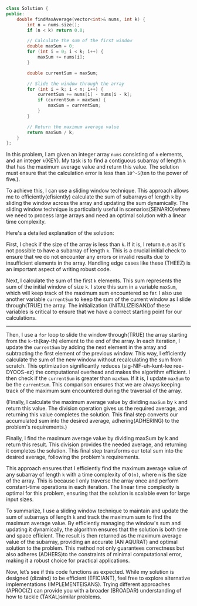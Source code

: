 ```cpp
class Solution {
public:
    double findMaxAverage(vector<int>& nums, int k) {
        int n = nums.size();
        if (n < k) return 0.0;

        // Calculate the sum of the first window
        double maxSum = 0;
        for (int i = 0; i < k; i++) {
            maxSum += nums[i];
        }

        double currentSum = maxSum;

        // Slide the window through the array
        for (int i = k; i < n; i++) {
            currentSum += nums[i] - nums[i - k];
            if (currentSum > maxSum) {
                maxSum = currentSum;
            }
        }

        // Return the maximum average value
        return maxSum / k;
    }
};
```
In this problem, I am given an integer array `nums` consisting of `n` elements, and an integer `k`(KEY). My task is to find a contiguous subarray of length `k` that has the maximum average value and return this value. The solution must ensure that the calculation error is less than `10^-5`(ten to the power of five.).

To achieve this, I can use a sliding window technique. This approach allows me to efficiently(efisiently) calculate the sum of subarrays of length `k` by sliding the window across the array and updating the sum dynamically. The sliding window technique is particularly useful in scenarios(SENARIO)where we need to process large arrays and need an optimal solution with a linear time complexity.

Here's a detailed explanation of the solution:

First, I check if the size of the array is less than `k`. If it is, I return `0.0` as it's not possible to have a subarray of length `k`. This is a crucial initial check to ensure that we do not encounter any errors or invalid results due to insufficient elements in the array. Handling edge cases like these (THEEZ) is an important aspect of writing robust code.

Next, I calculate the sum of the first `k` elements. This sum represents the sum of the initial window of size `k`. I store this sum in a variable `maxSum`, which will keep track of the maximum sum encountered so far. I also use another variable `currentSum` to keep the sum of the current window as I slide through(TRUE) the array. The initialization (INITALIZEISAN))of these variables is critical to ensure that we have a correct starting point for our calculations.
________________________________________
Then, I use a `for` loop to slide the window through(TRUE) the array starting from the `k-th`(kay-th) element to the end of the array. In each iteration, I update the `currentSum` by adding the next element in the array and subtracting the first element of the previous window. This way, I efficiently calculate the sum of the new window without recalculating the sum from scratch. This optimization significantly reduces (sig-NIF-uh-kunt-lee ree-DYOOS-ez) the computational overhead and makes the algorithm efficient. I then check if the `currentSum` is greater than `maxSum`. If it is, I update `maxSum` to be the `currentSum`. This comparison ensures that we are always keeping track of the maximum sum encountered during the traversal of the array.

(Finally, I calculate the maximum average value by dividing `maxSum` by `k` and return this value. The division operation gives us the required average, and returning this value completes the solution. This final step converts our accumulated sum into the desired average, adhering(ADHERING) to the problem's requirements.)

Finally, I find the maximum average value by dividing maxSum by k and return this result. This division provides the needed average, and returning it completes the solution. This final step transforms our total sum into the desired average, following the problem's requirements.

This approach ensures that I efficiently find the maximum average value of any subarray of length `k` with a time complexity of `O(n)`, where `n` is the size of the array. This is because I only traverse the array once and perform constant-time operations in each iteration. The linear time complexity is optimal for this problem, ensuring that the solution is scalable even for large input sizes.

To summarize, I use a sliding window technique to maintain and update the sum of subarrays of length `k` and track the maximum sum to find the maximum average value. By efficiently managing the window's sum and updating it dynamically, the algorithm ensures that the solution is both time and space efficient. The result is then returned as the maximum average value of the subarray, providing an accurate (AN AQURAT) and optimal solution to the problem. This method not only guarantees correctness but also adheres (ADHERS)to the constraints of minimal computational error, making it a robust choice for practical applications.

Now, let’s see if this code functions as expected. While my solution is designed (dizaind) to be efficient (EFICIANT), feel free to explore alternative implementations (IMPLEMENTEISANS). Trying different approaches (APROCIZ) can provide you with a broader (BROADAR) understanding of how to tackle (TAKAL)similar problems.